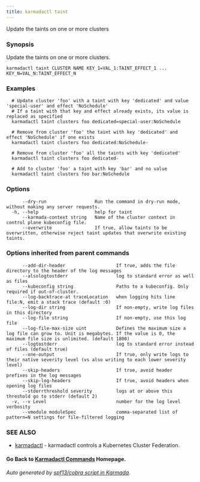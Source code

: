 ```yaml
---
title: karmadactl taint
---
```


Update the taints on one or more clusters

### Synopsis

Update the taints on one or more clusters.

```
karmadactl taint CLUSTER NAME KEY_1=VAL_1:TAINT_EFFECT_1 ... KEY_N=VAL_N:TAINT_EFFECT_N
```

### Examples

```
  # Update cluster 'foo' with a taint with key 'dedicated' and value 'special-user' and effect 'NoSchedule'
  # If a taint with that key and effect already exists, its value is replaced as specified
  karmadactl taint clusters foo dedicated=special-user:NoSchedule
  
  # Remove from cluster 'foo' the taint with key 'dedicated' and effect 'NoSchedule' if one exists
  karmadactl taint clusters foo dedicated:NoSchedule-
  
  # Remove from cluster 'foo' all the taints with key 'dedicated'
  karmadactl taint clusters foo dedicated-
  
  # Add to cluster 'foo' a taint with key 'bar' and no value
  karmadactl taint clusters foo bar:NoSchedule
```

### Options

```
      --dry-run                  Run the command in dry-run mode, without making any server requests.
  -h, --help                     help for taint
      --karmada-context string   Name of the cluster context in control plane kubeconfig file.
      --overwrite                If true, allow taints to be overwritten, otherwise reject taint updates that overwrite existing taints.
```

### Options inherited from parent commands

```
      --add-dir-header                   If true, adds the file directory to the header of the log messages
      --alsologtostderr                  log to standard error as well as files
      --kubeconfig string                Paths to a kubeconfig. Only required if out-of-cluster.
      --log-backtrace-at traceLocation   when logging hits line file:N, emit a stack trace (default :0)
      --log-dir string                   If non-empty, write log files in this directory
      --log-file string                  If non-empty, use this log file
      --log-file-max-size uint           Defines the maximum size a log file can grow to. Unit is megabytes. If the value is 0, the maximum file size is unlimited. (default 1800)
      --logtostderr                      log to standard error instead of files (default true)
      --one-output                       If true, only write logs to their native severity level (vs also writing to each lower severity level)
      --skip-headers                     If true, avoid header prefixes in the log messages
      --skip-log-headers                 If true, avoid headers when opening log files
      --stderrthreshold severity         logs at or above this threshold go to stderr (default 2)
  -v, --v Level                          number for the log level verbosity
      --vmodule moduleSpec               comma-separated list of pattern=N settings for file-filtered logging
```

### SEE ALSO

* [karmadactl](karmadactl.md)	 - karmadactl controls a Kubernetes Cluster Federation.

#### Go Back to [Karmadactl Commands](karmadactl_commands) Homepage.


###### Auto generated by [spf13/cobra script in Karmada](https://github.com/karmada-io/karmada/tree/master/hack/tools/genkarmadactldocs).